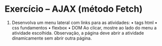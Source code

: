# Exercício – AJAX (método Fetch)
1. Desenvolva um menu lateral com links para as atividades:
• tags html
• css fundamentos
• flexbox
• DOM
Ao clicar, mostre ao lado do menu a atividade escolhida.
Observação, a página deve abrir a atividade dinamicamente sem abrir outra página.
